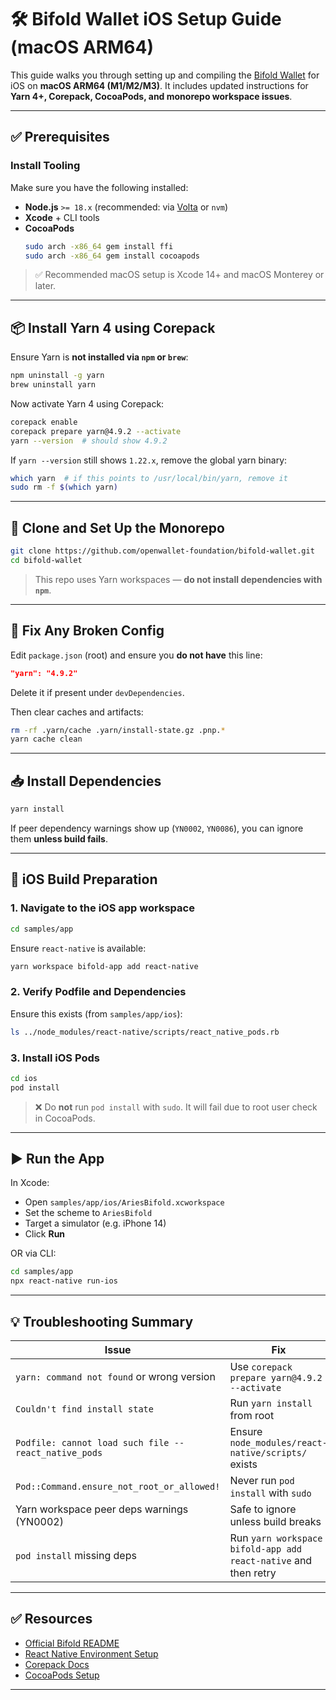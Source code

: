 # 🛠️ Bifold Wallet iOS Setup Guide (macOS ARM64)

This guide walks you through setting up and compiling the [Bifold Wallet](https://github.com/openwallet-foundation/bifold-wallet) for iOS on **macOS ARM64 (M1/M2/M3)**. It includes updated instructions for **Yarn 4+, Corepack, CocoaPods, and monorepo workspace issues**.

---

## ✅ Prerequisites

### Install Tooling

Make sure you have the following installed:

- **Node.js** `>= 18.x` (recommended: via [Volta](https://volta.sh) or `nvm`)
- **Xcode** + CLI tools
- **CocoaPods**
  ```bash
  sudo arch -x86_64 gem install ffi
  sudo arch -x86_64 gem install cocoapods
  ```

> ✅ Recommended macOS setup is Xcode 14+ and macOS Monterey or later.

---

## 📦 Install Yarn 4 using Corepack

Ensure Yarn is **not installed via `npm` or `brew`**:

```bash
npm uninstall -g yarn
brew uninstall yarn
```

Now activate Yarn 4 using Corepack:

```bash
corepack enable
corepack prepare yarn@4.9.2 --activate
yarn --version  # should show 4.9.2
```

If `yarn --version` still shows `1.22.x`, remove the global yarn binary:

```bash
which yarn  # if this points to /usr/local/bin/yarn, remove it
sudo rm -f $(which yarn)
```

---

## 📁 Clone and Set Up the Monorepo

```bash
git clone https://github.com/openwallet-foundation/bifold-wallet.git
cd bifold-wallet
```

> This repo uses Yarn workspaces — **do not install dependencies with `npm`**.

---

## 🧼 Fix Any Broken Config

Edit `package.json` (root) and ensure you **do not have** this line:

```json
"yarn": "4.9.2"
```

Delete it if present under `devDependencies`.

Then clear caches and artifacts:

```bash
rm -rf .yarn/cache .yarn/install-state.gz .pnp.*
yarn cache clean
```

---

## 📥 Install Dependencies

```bash
yarn install
```

If peer dependency warnings show up (`YN0002`, `YN0086`), you can ignore them **unless build fails**.

---

## 📱 iOS Build Preparation

### 1. Navigate to the iOS app workspace

```bash
cd samples/app
```

Ensure `react-native` is available:

```bash
yarn workspace bifold-app add react-native
```

### 2. Verify Podfile and Dependencies

Ensure this exists (from `samples/app/ios`):

```bash
ls ../node_modules/react-native/scripts/react_native_pods.rb
```

### 3. Install iOS Pods

```bash
cd ios
pod install
```

> ❌ Do **not** run `pod install` with `sudo`. It will fail due to root user check in CocoaPods.

---

## ▶️ Run the App

In Xcode:
- Open `samples/app/ios/AriesBifold.xcworkspace`
- Set the scheme to `AriesBifold`
- Target a simulator (e.g. iPhone 14)
- Click **Run**

OR via CLI:

```bash
cd samples/app
npx react-native run-ios
```

---

## 💡 Troubleshooting Summary

| Issue | Fix |
|------|-----|
| `yarn: command not found` or wrong version | Use `corepack prepare yarn@4.9.2 --activate` |
| `Couldn't find install state` | Run `yarn install` from root |
| `Podfile: cannot load such file -- react_native_pods` | Ensure `node_modules/react-native/scripts/` exists |
| `Pod::Command.ensure_not_root_or_allowed!` | Never run `pod install` with `sudo` |
| Yarn workspace peer deps warnings (YN0002) | Safe to ignore unless build breaks |
| `pod install` missing deps | Run `yarn workspace bifold-app add react-native` and then retry |

---

## ✅ Resources

- [Official Bifold README](https://github.com/openwallet-foundation/bifold-wallet)
- [React Native Environment Setup](https://reactnative.dev/docs/environment-setup)
- [Corepack Docs](https://yarnpkg.com/corepack)
- [CocoaPods Setup](https://guides.cocoapods.org/using/getting-started.html)

---
